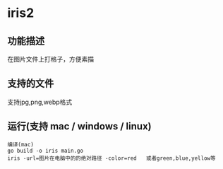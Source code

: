 # iris2
## 功能描述
在图片文件上打格子，方便素描
## 支持的文件
支持jpg,png,webp格式
## 运行(支持 mac / windows / linux)
```
编译(mac)
go build -o iris main.go
iris -url=图片在电脑中的的绝对路径 -color=red   或者green,blue,yellow等
```

